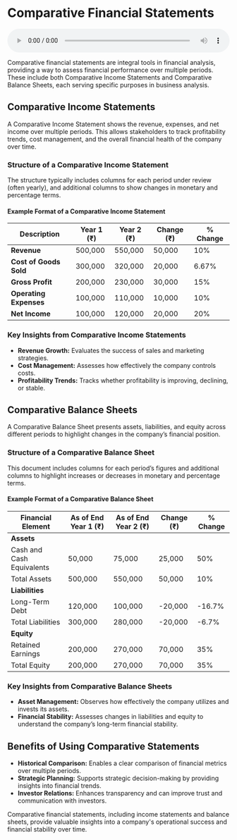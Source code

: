 # Comparative Financial Statements

<audio controls style="width: 100%;">
  <source src="../../../../../audio/4th_sem/CMA/Unit-5 Financial Statement Analysis/5.a Comparative Income Statements and Balance Sheets.mp3" type="audio/mpeg">
  Your browser does not support the audio element.
</audio>


Comparative financial statements are integral tools in financial analysis, providing a way to assess financial performance over multiple periods. These include both Comparative Income Statements and Comparative Balance Sheets, each serving specific purposes in business analysis.

## Comparative Income Statements

A Comparative Income Statement shows the revenue, expenses, and net income over multiple periods. This allows stakeholders to track profitability trends, cost management, and the overall financial health of the company over time.

### Structure of a Comparative Income Statement

The structure typically includes columns for each period under review (often yearly), and additional columns to show changes in monetary and percentage terms.

#### Example Format of a Comparative Income Statement

| Description          | Year 1 (₹) | Year 2 (₹) | Change (₹) | % Change |
|----------------------|------------|------------|------------|----------|
| **Revenue**          | 500,000    | 550,000    | 50,000     | 10%      |
| **Cost of Goods Sold** | 300,000  | 320,000    | 20,000     | 6.67%    |
| **Gross Profit**     | 200,000    | 230,000    | 30,000     | 15%      |
| **Operating Expenses**| 100,000   | 110,000    | 10,000     | 10%      |
| **Net Income**       | 100,000    | 120,000    | 20,000     | 20%      |

### Key Insights from Comparative Income Statements
- **Revenue Growth:** Evaluates the success of sales and marketing strategies.
- **Cost Management:** Assesses how effectively the company controls costs.
- **Profitability Trends:** Tracks whether profitability is improving, declining, or stable.

## Comparative Balance Sheets

A Comparative Balance Sheet presents assets, liabilities, and equity across different periods to highlight changes in the company’s financial position.

### Structure of a Comparative Balance Sheet

This document includes columns for each period’s figures and additional columns to highlight increases or decreases in monetary and percentage terms.

#### Example Format of a Comparative Balance Sheet

| Financial Element       | As of End Year 1 (₹) | As of End Year 2 (₹) | Change (₹) | % Change |
|-------------------------|----------------------|----------------------|------------|----------|
| **Assets**              |                      |                      |            |          |
| Cash and Cash Equivalents | 50,000             | 75,000               | 25,000     | 50%      |
| Total Assets            | 500,000              | 550,000              | 50,000     | 10%      |
| **Liabilities**         |                      |                      |            |          |
| Long-Term Debt          | 120,000              | 100,000              | -20,000    | -16.7%   |
| Total Liabilities       | 300,000              | 280,000              | -20,000    | -6.7%    |
| **Equity**              |                      |                      |            |          |
| Retained Earnings       | 200,000              | 270,000              | 70,000     | 35%      |
| Total Equity            | 200,000              | 270,000              | 70,000     | 35%      |

### Key Insights from Comparative Balance Sheets
- **Asset Management:** Observes how effectively the company utilizes and invests its assets.
- **Financial Stability:** Assesses changes in liabilities and equity to understand the company’s long-term financial stability.

## Benefits of Using Comparative Statements

- **Historical Comparison:** Enables a clear comparison of financial metrics over multiple periods.
- **Strategic Planning:** Supports strategic decision-making by providing insights into financial trends.
- **Investor Relations:** Enhances transparency and can improve trust and communication with investors.

Comparative financial statements, including income statements and balance sheets, provide valuable insights into a company's operational success and financial stability over time.
